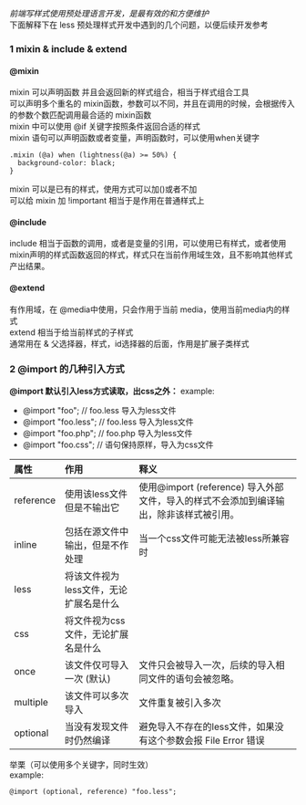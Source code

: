 *前端写样式使用预处理语言开发，是最有效的和方便维护* <br >
下面解释下在 less 预处理样式开发中遇到的几个问题，以便后续开发参考 <br >

### 1 mixin & include & extend

#### @mixin
mixin 可以声明函数 并且会返回新的样式组合，相当于样式组合工具 <br>
可以声明多个重名的 mixin函数，参数可以不同，并且在调用的时候，会根据传入的参数个数匹配调用最合适的 mixin函数 <br >
mixin 中可以使用 @if 关键字按照条件返回合适的样式 <br>
mixin 语句可以声明函数或者变量，声明函数时，可以使用when关键字 <br >
```
.mixin (@a) when (lightness(@a) >= 50%) {
  background-color: black;
}
```
mixin 可以是已有的样式，使用方式可以加()或者不加 <br >
可以给 mixin 加 !important 相当于是作用在普通样式上 <br>

#### @include
include 相当于函数的调用，或者是变量的引用，可以使用已有样式，或者使用mixin声明的样式函数返回的样式，样式只在当前作用域生效，且不影响其他样式产出结果。  <br >

#### @extend
有作用域，在 @media中使用，只会作用于当前 media，使用当前media内的样式 <br >
extend 相当于给当前样式的子样式 <br >
通常用在 & 父选择器，样式，id选择器的后面，作用是扩展子类样式 <br >


### 2 @import 的几种引入方式

**@import 默认引入less方式读取，出css之外：**
example:<br >

- @import "foo";      // foo.less 导入为less文件 <br >
- @import "foo.less"; // foo.less 导入为less文件<br >
- @import "foo.php";  // foo.php  导入为less文件<br >
- @import "foo.css";  // 语句保持原样，导入为css文件<br >

| 属性 | 作用 | 释义 |
| :------ | :------| :------ |
| reference | 使用该less文件但是不输出它 | 使用@import (reference) 导入外部文件，导入的样式不会添加到编译输出，除非该样式被引用。 |
| inline | 包括在源文件中输出，但是不作处理 | 当一个css文件可能无法被less所兼容时 |
| less | 将该文件视为less文件，无论扩展名是什么 |
| css | 将文件视为css文件，无论扩展名是什么 |
| once | 该文件仅可导入一次 (默认) | 文件只会被导入一次，后续的导入相同文件的语句会被忽略。 |
| multiple | 该文件可以多次导入 | 文件重复被引入多次 |
| optional | 当没有发现文件时仍然编译 | 避免导入不存在的less文件，如果没有这个参数会报 File Error 错误 |

举栗（可以使用多个关键字，同时生效）<br >
example: <br >
```
@import (optional, reference) "foo.less"; 
```
